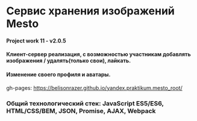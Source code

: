 # Сервис хранения изображений Mesto
#### Project work 11 - v2.0.5
#### Клиент-сервер реализация, с возможностью участникам добавлять изображения / удалять(только свои), лайкать.
#### Изменение своего профиля и аватары.
gh-pages: 
https://belisonrazer.github.io/yandex.praktikum.mesto_root/

### Общий технологический стек: JavaScript ES5/ES6, HTML/CSS/BEM, JSON, Promise, AJAX, Webpack